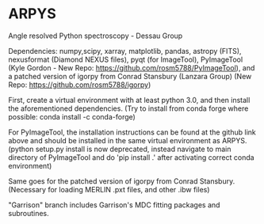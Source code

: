 # ARPYS

Angle resolved Python spectroscopy - Dessau Group

Dependencies: 
numpy,scipy, xarray, matplotlib, pandas, astropy (FITS), nexusformat (Diamond NEXUS files),
pyqt (for ImageTool), PyImageTool (Kyle Gordon - New Repo: https://github.com/rosm5788/PyImageTool),
and a patched version of igorpy from Conrad Stansbury (Lanzara Group) (New Repo: https://github.com/rosm5788/igorpy)

First, create a virtual environment with at least python 3.0, and then install the aforementioned
dependencies. (Try to install from conda forge where possible: conda install -c conda-forge)

For PyImageTool, the installation instructions can be found at the github link above and should be
installed in the same virtual environment as ARPYS. (python setup.py install is now deprecated, instead
navigate to main directory of PyImageTool and do 'pip install .' after activating correct conda environment)

Same goes for the patched version of igorpy from Conrad Stansbury. (Necessary for loading MERLIN .pxt files,
and other .ibw files)

"Garrison" branch includes Garrison's MDC fitting packages and subroutines. 
